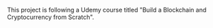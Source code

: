 This project is following a Udemy course titled "Build a Blockchain and Cryptocurrency from Scratch".
